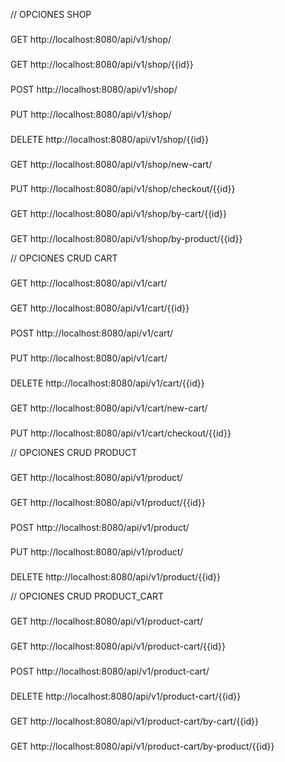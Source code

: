 // OPCIONES SHOP
###
GET http://localhost:8080/api/v1/shop/
###
GET http://localhost:8080/api/v1/shop/{{id}}
###
POST http://localhost:8080/api/v1/shop/
###
PUT http://localhost:8080/api/v1/shop/
###
DELETE http://localhost:8080/api/v1/shop/{{id}}
###
GET http://localhost:8080/api/v1/shop/new-cart/
###
PUT http://localhost:8080/api/v1/shop/checkout/{{id}}
###
GET http://localhost:8080/api/v1/shop/by-cart/{{id}}
###
GET http://localhost:8080/api/v1/shop/by-product/{{id}}


// OPCIONES CRUD CART
###
GET http://localhost:8080/api/v1/cart/
###
GET http://localhost:8080/api/v1/cart/{{id}}
###
POST http://localhost:8080/api/v1/cart/
###
PUT http://localhost:8080/api/v1/cart/
###
DELETE http://localhost:8080/api/v1/cart/{{id}}
###
GET http://localhost:8080/api/v1/cart/new-cart/
###
PUT http://localhost:8080/api/v1/cart/checkout/{{id}}


// OPCIONES CRUD PRODUCT
###
GET http://localhost:8080/api/v1/product/
###
GET http://localhost:8080/api/v1/product/{{id}}
###
POST http://localhost:8080/api/v1/product/
###
PUT http://localhost:8080/api/v1/product/
###
DELETE http://localhost:8080/api/v1/product/{{id}}


// OPCIONES CRUD PRODUCT_CART
###
GET http://localhost:8080/api/v1/product-cart/
###
GET http://localhost:8080/api/v1/product-cart/{{id}}
###
POST http://localhost:8080/api/v1/product-cart/
###
DELETE http://localhost:8080/api/v1/product-cart/{{id}}
###
GET http://localhost:8080/api/v1/product-cart/by-cart/{{id}}
###
GET http://localhost:8080/api/v1/product-cart/by-product/{{id}}
